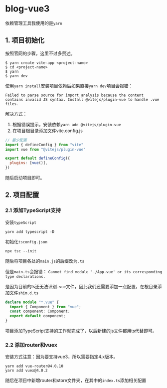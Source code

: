 # blog-vue3

依赖管理工具我使用的是`yarn`

## 1. 项目初始化

按照官网的步骤，这里不过多赘述。
```shell
$ yarn create vite-app <project-name>
$ cd <project-name>
$ yarn
$ yarn dev
```
使用`yarn install`安装项目依赖后如果直接`yarn dev`项目会报错：

`Failed to parse source for import analysis because the content contains invalid JS syntax. Install @vitejs/plugin-vue to handle .vue files.`

解决方式：
 1. 根据错误提示，安装依赖`yarn add @vitejs/plugin-vue`
 2. 在项目根目录添加文件vite.config.js
```js
// 最少配置
import { defineConfig } from "vite"
import vue from "@vitejs/plugin-vue"

export default defineConfig({
  plugins: [vue()],
})
```
随后启动项目即可。

## 2. 项目配置

### 2.1 添加TypeScript支持
安装`typeScript`
```shell
yarn add typescript -D
```
初始化`tsconfig.json`
```shell
npx tsc --init
```
随后将项目各处的`main.js`的后缀改为`.ts`

但是`main.ts`会报错：
`Cannot find module './App.vue' or its corresponding type declarations.`

是因为目前的ts还无法识别`.vue`文件，因此我们还需要添加一点配置，在根目录添加文件`shim.d.ts`
```ts
declare module "*.vue" {
  import { Component } from "vue";
  const component: Component;
  export default component;
}
```
项目添加TypeScript支持的工作就完成了，以后新建的js文件都用ts代替即可。

### 2.2 添加router和vuex
安装方式注意：因为要支持vue3，所以需要指定4.x版本。
```shell
yarn add vue-router@4.0.10
yarn add vuex@4.0.2
```
随后在项目中新增router和store文件夹，在其中的`index.ts`添加相关配置